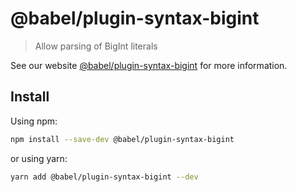 # @babel/plugin-syntax-bigint

> Allow parsing of BigInt literals

See our website [@babel/plugin-syntax-bigint](https://babeljs.io/docs/en/next/babel-plugin-syntax-bigint.html) for more information.

## Install

Using npm:

```sh
npm install --save-dev @babel/plugin-syntax-bigint
```

or using yarn:

```sh
yarn add @babel/plugin-syntax-bigint --dev
```
